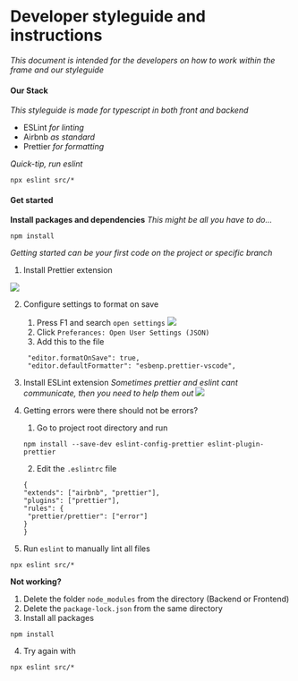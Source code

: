 # Developer styleguide and instructions

_This document is intended for the developers on how to work within the frame and our styleguide_

#### Our Stack

_This styleguide is made for typescript in both front and backend_

- ESLint _for linting_
- Airbnb _as standard_
- Prettier _for formatting_

_Quick-tip, run eslint_

```pwsh
npx eslint src/*
```

#### Get started

**Install packages and dependencies**
_This might be all you have to do..._

```pwsh
npm install
```

_Getting started can be your first code on the project or specific branch_

1. Install Prettier extension

![](https://i.imgur.com/UMkL7s2.png)

2. Configure settings to format on save

   1. Press F1 and search `open settings`
      ![](https://i.imgur.com/Suzm1c6.png)
   2. Click `Preferances: Open User Settings (JSON)`
   3. Add this to the file

   ```pwsh
    "editor.formatOnSave": true,
    "editor.defaultFormatter": "esbenp.prettier-vscode",
   ```

3. Install ESLint extension
   _Sometimes prettier and eslint cant communicate, then you need to help them out_
   ![](https://i.imgur.com/t3HhT4J.png)

4. Getting errors were there should not be errors?

   1. Go to project root directory and run

   ```pwsh
   npm install --save-dev eslint-config-prettier eslint-plugin-prettier
   ```

   2. Edit the `.eslintrc` file

   ```pwsh
   {
   "extends": ["airbnb", "prettier"],
   "plugins": ["prettier"],
   "rules": {
    "prettier/prettier": ["error"]
   }
   }
   ```

5. Run `eslint` to manually lint all files

```pwsh
npx eslint src/*
```

**Not working?**

1. Delete the folder `node_modules` from the directory (Backend or Frontend)
2. Delete the `package-lock.json` from the same directory
3. Install all packages

```pwsh
npm install
```

4. Try again with

```pwsh
npx eslint src/*
```
